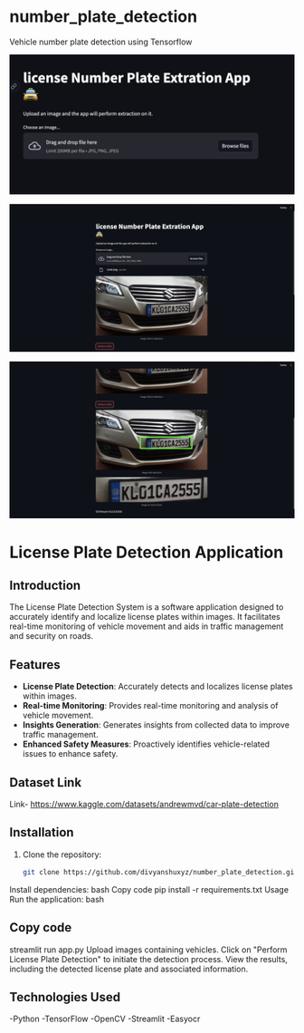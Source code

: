 # number_plate_detection
Vehicle number plate detection using Tensorflow

![](https://github.com/divyanshuxyz/number_plate_detection/blob/main/snaps/1.png)

![](https://github.com/divyanshuxyz/number_plate_detection/blob/main/snaps/2.png)

![](https://github.com/divyanshuxyz/number_plate_detection/blob/main/snaps/3.png)



# License Plate Detection Application

## Introduction

The License Plate Detection System is a software application designed to accurately identify and localize license plates within images. It facilitates real-time monitoring of vehicle movement and aids in traffic management and security on roads.

## Features

- **License Plate Detection**: Accurately detects and localizes license plates within images.
- **Real-time Monitoring**: Provides real-time monitoring and analysis of vehicle movement.
- **Insights Generation**: Generates insights from collected data to improve traffic management.
- **Enhanced Safety Measures**: Proactively identifies vehicle-related issues to enhance safety.

## Dataset Link
Link- https://www.kaggle.com/datasets/andrewmvd/car-plate-detection

## Installation

1. Clone the repository:
   ```bash
   git clone https://github.com/divyanshuxyz/number_plate_detection.git
Install dependencies:
bash
Copy code
pip install -r requirements.txt
Usage
Run the application:
bash
## Copy code
streamlit run app.py
Upload images containing vehicles.
Click on "Perform License Plate Detection" to initiate the detection process.
View the results, including the detected license plate and associated information.

## Technologies Used
-Python
-TensorFlow
-OpenCV
-Streamlit
-Easyocr
